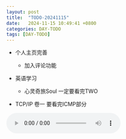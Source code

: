 ```yaml
---
layout: post
title:  "TODO-20241115"
date:   2024-11-15 10:49:41 +0800
categories: DAY-TODO
tags: [DAY-TODO]
---
```



*   个人主页完善

    *   加入评论功能
*   英语学习

    *   心灵奇旅Soul 一定要看完TWO
*   TCP/IP 卷一 要看完ICMP部分


<audio controls>
  <source src="mp3/a.mp4" type="audio/mpeg">
  您的浏览器不支持音频播放。
</audio>



